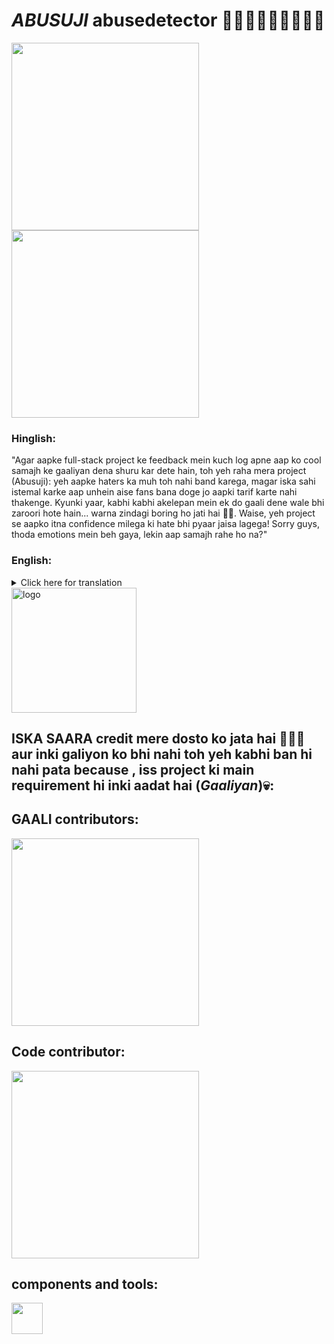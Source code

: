 
# *ABUSUJI* abusedetector 🤬🤬🤬🤬🤬🤬🤬🤬🤬

<div style="display:flex-wrap ; justify-content: space-between;">
  <img src="https://github.com/user-attachments/assets/fc8ac17b-d237-41e7-93d0-c29bbb9d9ea0" width = "300">
  <img src="https://github.com/user-attachments/assets/b44c45ba-cd74-4dd1-bb8b-f1cec57a9696" width = "300">
</div>


### **Hinglish:**

"Agar aapke full-stack project ke feedback mein kuch log apne aap ko cool samajh ke gaaliyan dena shuru kar dete hain, toh yeh raha mera project (Abusuji): yeh aapke haters ka muh toh nahi band karega, magar iska sahi istemal karke aap unhein aise fans bana doge jo aapki tarif karte nahi thakenge. Kyunki yaar, kabhi kabhi akelepan mein ek do gaali dene wale bhi zaroori hote hain... warna zindagi boring ho jati hai 🤡🥹. Waise, yeh project se aapko itna confidence milega ki hate bhi pyaar jaisa lagega! Sorry guys, thoda emotions mein beh gaya, lekin aap samajh rahe ho na?"

### **English:**

<details>
  <summary>Click here for translation</summary>
  "If some people start acting cool by throwing insults at your full-stack project feedback, here’s my project (Abusuji): it won’t shut your haters up, but if you use it right, you’ll turn them into die-hard fans who won’t stop praising you. Because, let’s be real, sometimes even the haters are necessary for some spice in life... otherwise, things would get boring 🤡🥹. Plus, this project will boost your confidence so much that even hate will start to feel like love! Sorry, got a little carried away in the feels, but you get the vibe, right?"

  
</details>
<img src="https://github.com/user-attachments/assets/1bb34091-a8ac-4bf1-b2bf-d31bbeef9c43" width="200" alt="logo">


## ISKA SAARA credit mere dosto ko jata hai 💋💋🫦 aur inki galiyon ko bhi nahi toh yeh kabhi ban hi nahi pata because , iss project ki main requirement hi inki aadat hai (*Gaaliyan*)💀:

## GAALI contributors:
<img src="https://github.com/user-attachments/assets/ad83587c-3846-47dc-bd31-2b8f476b9ef4" width = "300">

## Code contributor:
<img src="https://github.com/user-attachments/assets/f74d7434-58c8-48fb-bc95-9085d7d2a872" width = "300">


## components and tools:     
<img src="https://skillicons.dev/icons?i=python" height="50"/>
